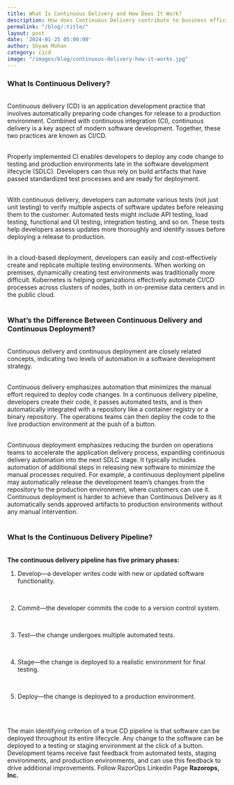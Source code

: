```yaml
---
title: What Is Continuous Delivery and How Does It Work?
description: How does Continuous Delivery contribute to business efficiency, and what role does it play in streamlining and enhancing the software delivery process?
permalink: "/blog/:title/"
layout: post
date: '2024-01-25 05:00:00'
author: Shyam Mohan
category: cicd
image: "/images/blog/continuous-delivery-how-it-works.jpg"
---
```


### **What Is Continuous Delivery?**
<br>
Continuous delivery (CD) is an application development practice that involves automatically preparing code changes for release to a production environment. Combined with continuous integration (CI), continuous delivery is a key aspect of modern software development. Together, these two practices are known as CI/CD.
<br>
<br>

Properly implemented CI enables developers to deploy any code change to testing and production environments late in the software development lifecycle (SDLC). Developers can thus rely on build artifacts that have passed standardized test processes and are ready for deployment.
<br>
<br>

With continuous delivery, developers can automate various tests (not just unit testing) to verify multiple aspects of software updates before releasing them to the customer. Automated tests might include API testing, load testing, functional and UI testing, integration testing, and so on. These tests help developers assess updates more thoroughly and identify issues before deploying a release to production.
<br>
<br>

In a cloud-based deployment, developers can easily and cost-effectively create and replicate multiple testing environments. When working on premises, dynamically creating test environments was traditionally more difficult. Kubernetes is helping organizations effectively automate CI/CD processes across clusters of nodes, both in on-premise data centers and in the public cloud.
<br>
<br>

### **What’s the Difference Between Continuous Delivery and Continuous Deployment?**
<br>
Continuous delivery and continuous deployment are closely related concepts, indicating two levels of automation in a software development strategy.
<br>
<br>

Continuous delivery emphasizes automation that minimizes the manual effort required to deploy code changes. In a continuous delivery pipeline, developers create their code, it passes automated tests, and is then automatically integrated with a repository like a container registry or a binary repository. The operations teams can then deploy the code to the live production environment at the push of a button.
<br>
<br>

Continuous deployment emphasizes reducing the burden on operations teams to accelerate the application delivery process, expanding continuous delivery automation into the next SDLC stage. It typically includes automation of additional steps in releasing new software to minimize the manual processes required. For example, a continuous deployment pipeline may automatically release the development team’s changes from the repository to the production environment, where customers can use it. Continuous deployment is harder to achieve than Continuous Delivery as it automatically sends approved artifacts to production environments without any manual intervention.
<br>
<br>

### **What Is the Continuous Delivery Pipeline?**
<br>
<b>The continuous delivery pipeline has five primary phases:</b>
<br>


1. Develop—a developer writes code with new or updated software functionality.
<br>


2. Commit—the developer commits the code to a version control system.
<br>


3. Test—the change undergoes multiple automated tests.
<br>

4. Stage—the change is deployed to a realistic environment for final testing.
<br>

5. Deploy—the change is deployed to a production environment.
<br>
<br>

The main identifying criterion of a true CD pipeline is that software can be deployed throughout its entire lifecycle. Any change to the software can be deployed to a testing or staging environment at the click of a button. Development teams receive fast feedback from automated tests, staging environments, and production environments, and can use this feedback to drive additional improvements. Follow RazorOps Linkedin Page <a href="https://www.linkedin.com/company/razorops/" target=_blank style="text-decoration: none"> <b>Razorops, Inc.</b></a>

